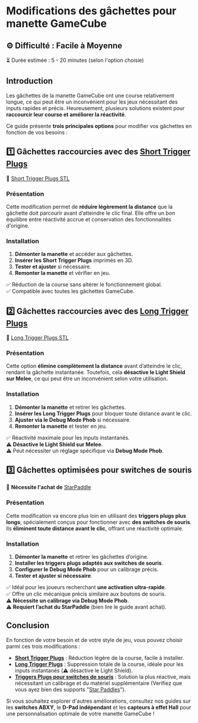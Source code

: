 # Modifications des gâchettes pour manette GameCube

## ⚙️ Difficulté : Facile à Moyenne
⏳ Durée estimée : 5 - 20 minutes (selon l'option choisie)

## Introduction

Les gâchettes de la manette GameCube ont une course relativement longue, ce qui peut être un inconvénient pour les jeux nécessitant des inputs rapides et précis. Heureusement, plusieurs solutions existent pour **raccourcir leur course et améliorer la réactivité**.

Ce guide présente **trois principales options** pour modifier vos gâchettes en fonction de vos besoins :

## 1️⃣ Gâchettes raccourcies avec des **[Short Trigger Plugs](https://github.com/FIRESCustom/GCC_Trigger_Plugs/blob/master/FIRES%20SHORT%20Trigger%20Plugs%20v7.STL)**

🔗 [Short Trigger Plugs STL](https://github.com/FIRESCustom/GCC_Trigger_Plugs/blob/master/FIRES%20SHORT%20Trigger%20Plugs%20v7.STL)

### Présentation
Cette modification permet de **réduire légèrement la distance** que la gâchette doit parcourir avant d’atteindre le clic final. Elle offre un bon équilibre entre réactivité accrue et conservation des fonctionnalités d'origine.

### Installation
1. **Démonter la manette** et accéder aux gâchettes.
2. **Insérer les Short Trigger Plugs** imprimés en 3D.
3. **Tester et ajuster** si nécessaire.
4. **Remonter la manette** et vérifier en jeu.

✅ Réduction de la course sans altérer le fonctionnement global.  
✅ Compatible avec toutes les gâchettes GameCube.

## 2️⃣ Gâchettes raccourcies avec des **[Long Trigger Plugs](https://github.com/FIRESCustom/GCC_Trigger_Plugs/blob/master/FIRES%20LONG%20Trigger%20Plugs%20v7.STL)**

🔗 [Long Trigger Plugs STL](https://github.com/FIRESCustom/GCC_Trigger_Plugs/blob/master/FIRES%20LONG%20Trigger%20Plugs%20v7.STL)

### Présentation
Cette option **élimine complètement la distance** avant d’atteindre le clic, rendant la gâchette instantanée. Toutefois, cela **désactive le Light Shield sur Melee**, ce qui peut être un inconvénient selon votre utilisation.

### Installation
1. **Démonter la manette** et retirer les gâchettes.
2. **Insérer les Long Trigger Plugs** pour bloquer toute distance avant le clic.
3. **Ajuster via le Debug Mode Phob** si nécessaire.
4. **Remonter la manette** et tester en jeu.

✅ Réactivité maximale pour les inputs instantanés.  
⚠️ **Désactive le Light Shield sur Melee**.  
⚠️ Peut nécessiter un réglage spécifique via **Debug Mode Phob**.

## 3️⃣ Gâchettes optimisées pour **switches de souris**

🔗 **Nécessite l'achat de** [StarPaddle](https://github.com/PhobGCC/PhobGCCv2-HW/releases/tag/v2.0.5)

### Présentation
Cette modification va encore plus loin en utilisant des **triggers plugs plus longs**, spécialement conçus pour fonctionner avec **des switches de souris**. Ils **éliminent toute distance avant le clic**, offrant une réactivité optimale.

### Installation
1. **Démonter la manette** et retirer les gâchettes d’origine.
2. **Installer les triggers plugs adaptés aux switches de souris**.
3. **Configurer le Debug Mode Phob** pour un calibrage précis.
4. **Tester et ajuster si nécessaire**.

✅ Idéal pour les joueurs recherchant **une activation ultra-rapide**.  
✅ Offre un clic mécanique précis similaire aux boutons de souris.  
⚠️ **Nécessite un calibrage via Debug Mode Phob**.  
⚠️ **Requiert l’achat du StarPaddle** (bien lire le guide avant achat).

## Conclusion

En fonction de votre besoin et de votre style de jeu, vous pouvez choisir parmi ces trois modifications :
- **[Short Trigger Plugs](https://github.com/FIRESCustom/GCC_Trigger_Plugs/blob/master/FIRES%20SHORT%20Trigger%20Plugs%20v7.STL)** : Réduction légère de la course, facile à installer.
- **[Long Trigger Plugs](https://github.com/Dizi0/PhobData/blob/main/Gachettes/EXTRA%20LONG%20Trigger%20Plugs%20v1.stl)** : Suppression totale de la course, idéale pour les inputs instantanés (⚠️ désactive le Light Shield).
- **[Triggers Plugs pour switches de souris](https://github.com/Dizi0/PhobData/blob/main/Gachettes/EXTRA%20LONG%20Trigger%20Plugs%20v1.stl)** : Solution la plus réactive, mais nécessitant un calibrage et du matériel supplémentaire (Verifiez que vous ayez bien des supports "[Star Paddles](https://github.com/PhobGCC/PhobGCCv2-HW/releases/tag/v2.0.5)").

Si vous souhaitez explorer d'autres améliorations, consultez nos guides sur les **switches ABXY**, le **D-Pad indépendant** et les **capteurs à effet Hall** pour une personnalisation optimale de votre manette GameCube !

